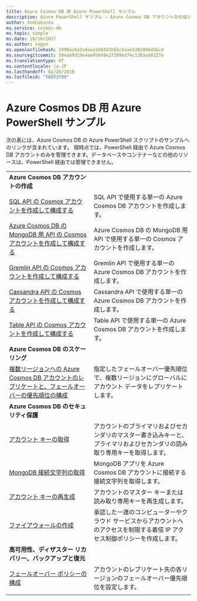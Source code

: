 ```yaml
---
title: Azure Cosmos DB 用 Azure PowerShell サンプル
description: Azure PowerShell サンプル - Azure Cosmos DB アカウントの作成と管理で役立つスクリプト。
author: SnehaGunda
ms.service: cosmos-db
ms.topic: sample
ms.date: 10/16/2017
ms.author: sngun
ms.openlocfilehash: 3498ac6a2a4aaa1682d7b5bc5aae5383866d5bcd
ms.sourcegitcommit: 50ea09d19e4ae95049e27209bd74c1393ed8327e
ms.translationtype: HT
ms.contentlocale: ja-JP
ms.lasthandoff: 02/26/2019
ms.locfileid: "56873799"
---
```

# <a name="azure-powershell-samples-for-azure-cosmos-db"></a>Azure Cosmos DB 用 Azure PowerShell サンプル

次の表には、Azure Cosmos DB の Azure PowerShell スクリプトのサンプルへのリンクが含まれています。 現時点では、PowerShell 経由で Azure Cosmos DB アカウントのみを管理できます。データベースやコンテナーなどの他のリソースは、PowerShell 経由では管理できません。

| |  |
|---|---|
|**Azure Cosmos DB アカウントの作成**||
|[SQL API の Cosmos アカウントを作成して構成する](scripts/create-database-account-powershell.md?toc=%2fpowershell%2fmodule%2ftoc.json)| SQL API で使用する単一の Azure Cosmos DB アカウントを作成します。 |
|[Azure Cosmos DB の MongoDB 用 API の Cosmos アカウントを作成して構成する](scripts/create-mongodb-database-account-powershell.md?toc=%2fpowershell%2fmodule%2ftoc.json)| Azure Cosmos DB の MongoDB 用 API で使用する単一の Cosmos アカウントを作成します。 |
|[Gremlin API の Cosmos アカウントを作成して構成する](scripts/create-graph-database-account-powershell.md?toc=%2fpowershell%2fmodule%2ftoc.json)| Gremlin API で使用する単一の Azure Cosmos DB アカウントを作成します。 |
|[Cassandra API の Cosmos アカウントを作成して構成する](scripts/create-and-configure-cassandra-database.md?toc=%2fpowershell%2fmodule%2ftoc.json)| Cassandra API で使用する単一の Azure Cosmos DB アカウントを作成します。 |
|[Table API の Cosmos アカウントを作成して構成する](scripts/create-table-database-account-powershell.md?toc=%2fpowershell%2fmodule%2ftoc.json)| Table API で使用する単一の Azure Cosmos DB アカウントを作成します。 |
|**Azure Cosmos DB のスケーリング**||
|[複数リージョンへの Azure Cosmos DB アカウントのレプリケートと、フェールオーバーの優先順位の構成](scripts/scale-multiregion-powershell.md?toc=%2fpowershell%2fmodule%2ftoc.json)|指定したフェールオーバー優先順位で、複数リージョンにグローバルにアカウント データをレプリケートします。|
|**Azure Cosmos DB のセキュリティ保護**||
| [アカウント キーの取得](scripts/secure-get-account-key-powershell.md?toc=%2fpowershell%2fmodule%2ftoc.json) | アカウントのプライマリおよびセカンダリのマスター書き込みキーと、プライマリおよびセカンダリの読み取り専用キーを取得します。|
| [MongoDB 接続文字列の取得](scripts/secure-mongo-connection-string-powershell.md?toc=%2fpowershell%2fmodule%2ftoc.json) | MongoDB アプリを Azure Cosmos DB アカウントに接続する接続文字列を取得します。|
|[アカウント キーの再生成](scripts/secure-regenerate-key-powershell.md?toc=%2fpowershell%2fmodule%2ftoc.json)|アカウントのマスター キーまたは読み取り専用キーを再生成します。|
|[ファイアウォールの作成](scripts/create-firewall-powershell.md?toc=%2fpowershell%2fmodule%2ftoc.json)| 承認した一連のコンピューターやクラウド サービスからアカウントへのアクセスを制限する着信 IP アクセス制御ポリシーを作成します。|
|**高可用性、ディザスター リカバリー、バックアップと復元**||
|[フェールオーバー ポリシーの構成](scripts/ha-failover-policy-powershell.md?toc=%2fpowershell%2fmodule%2ftoc.json)|アカウントのレプリケート先の各リージョンのフェールオーバー優先順位を設定します。|
|||

